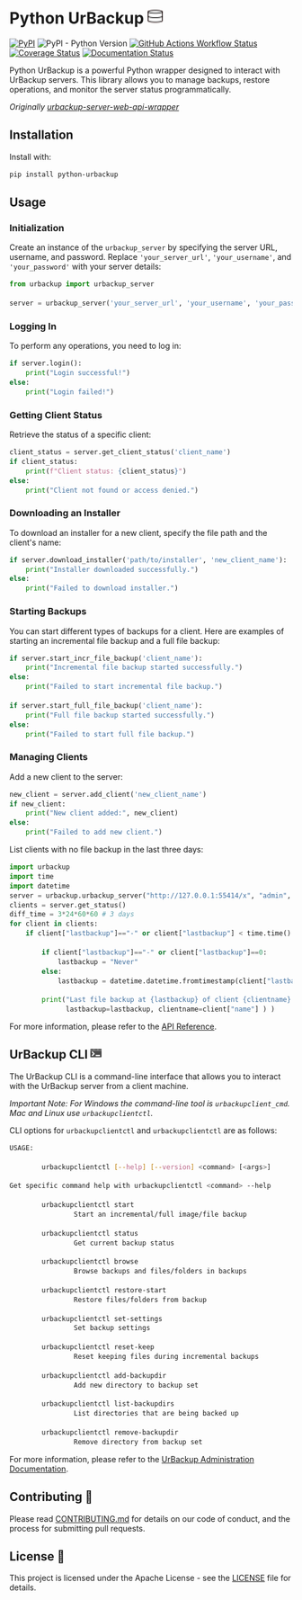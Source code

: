 # Python UrBackup [![urbackup.org](docs/urbackup.png)](https://www.urbackup.org/)

[![PyPI](https://img.shields.io/pypi/v/python-urbackup)](https://pypi.org/project/python-urbackup/)
![PyPI - Python Version](https://img.shields.io/pypi/pyversions/dirconfig)
[![GitHub Actions Workflow Status](https://img.shields.io/github/actions/workflow/status/judahpaul16/python-urbackup/workflow.yaml)](https://github.com/judahpaul16/python-urbackup/actions)
[![Coverage Status](https://coveralls.io/repos/github/judahpaul16/python-urbackup/badge.svg?branch=master&kill_cache=1)](https://coveralls.io/github/judahpaul16/python-urbackup?branch=master)
[![Documentation Status](https://readthedocs.org/projects/python-urbackup/badge/?version=latest)](https://python-urbackup.readthedocs.io/en/latest/?badge=latest)

Python UrBackup is a powerful Python wrapper designed to interact with UrBackup servers. This library allows you to manage backups, restore operations, and monitor the server status programmatically.

*Originally [urbackup-server-web-api-wrapper](https://github.com/uroni/urbackup-server-python-web-api-wrapper)*

## Installation

Install with:
```bash
pip install python-urbackup
```

## Usage

### Initialization

Create an instance of the `urbackup_server` by specifying the server URL, username, and password. Replace `'your_server_url'`, `'your_username'`, and `'your_password'` with your server details:

```python
from urbackup import urbackup_server

server = urbackup_server('your_server_url', 'your_username', 'your_password')
```

### Logging In

To perform any operations, you need to log in:

```python
if server.login():
    print("Login successful!")
else:
    print("Login failed!")
```

### Getting Client Status

Retrieve the status of a specific client:

```python
client_status = server.get_client_status('client_name')
if client_status:
    print(f"Client status: {client_status}")
else:
    print("Client not found or access denied.")
```

### Downloading an Installer

To download an installer for a new client, specify the file path and the client's name:

```python
if server.download_installer('path/to/installer', 'new_client_name'):
    print("Installer downloaded successfully.")
else:
    print("Failed to download installer.")
```

### Starting Backups

You can start different types of backups for a client. Here are examples of starting an incremental file backup and a full file backup:

```python
if server.start_incr_file_backup('client_name'):
    print("Incremental file backup started successfully.")
else:
    print("Failed to start incremental file backup.")

if server.start_full_file_backup('client_name'):
    print("Full file backup started successfully.")
else:
    print("Failed to start full file backup.")
```

### Managing Clients

Add a new client to the server:

```python
new_client = server.add_client('new_client_name')
if new_client:
    print("New client added:", new_client)
else:
    print("Failed to add new client.")
```

List clients with no file backup in the last three days:

```python
import urbackup
import time
import datetime
server = urbackup.urbackup_server("http://127.0.0.1:55414/x", "admin", "foo")
clients = server.get_status()
diff_time = 3*24*60*60 # 3 days
for client in clients:
    if client["lastbackup"]=="-" or client["lastbackup"] < time.time() - diff_time:

        if client["lastbackup"]=="-" or client["lastbackup"]==0:
            lastbackup = "Never"
        else:
            lastbackup = datetime.datetime.fromtimestamp(client["lastbackup"]).strftime("%x %X")

        print("Last file backup at {lastbackup} of client {clientname} is older than three days".format(
              lastbackup=lastbackup, clientname=client["name"] ) )
```

For more information, please refer to the [API Reference](https://python-urbackup.readthedocs.io/en/latest/api_reference/).

## UrBackup CLI <img src="data:image/svg+xml,<svg fill='%234D4D4D' role='img' viewBox='0 0 24 24' xmlns='http://www.w3.org/2000/svg'><title>Windows Terminal</title><path d='M8.165 6V3h7.665v3H8.165zm-.5-3H1c-.55 0-1 .45-1 1v2h7.665V3zM23 3h-6.67v3H24V4c0-.55-.45-1-1-1zM0 6.5h24V20c0 .55-.45 1-1 1H1c-.55 0-1-.45-1-1V6.5zM11.5 18c0 .3.2.5.5.5h8c.3 0 .5-.2.5-.5v-1.5c0-.3-.2-.5-.5-.5h-8c-.3 0-.5.2-.5.5V18zm-5.2-4.55l-3.1 3.1c-.25.25-.25.6 0 .8l.9.9c.25.25.6.25.8 0l4.4-4.4a.52.52 0 0 0 0-.8l-4.4-4.4c-.2-.2-.6-.2-.8 0l-.9.9c-.25.2-.25.55 0 .8l3.1 3.1z'/></svg>" width=20>

The UrBackup CLI is a command-line interface that allows you to interact with the UrBackup server from a client machine.

*Important Note: For Windows the command-line tool is `urbackupclient_cmd`. Mac and Linux use `urbackupclientctl`.*

CLI options for `urbackupclientctl` and `urbackupclientctl` are as follows:

```sh
USAGE:

        urbackupclientctl [--help] [--version] <command> [<args>]

Get specific command help with urbackupclientctl <command> --help

        urbackupclientctl start
                Start an incremental/full image/file backup

        urbackupclientctl status
                Get current backup status

        urbackupclientctl browse
                Browse backups and files/folders in backups

        urbackupclientctl restore-start
                Restore files/folders from backup

        urbackupclientctl set-settings
                Set backup settings

        urbackupclientctl reset-keep
                Reset keeping files during incremental backups

        urbackupclientctl add-backupdir
                Add new directory to backup set

        urbackupclientctl list-backupdirs
                List directories that are being backed up

        urbackupclientctl remove-backupdir
                Remove directory from backup set
```

For more information, please refer to the [UrBackup Administration Documentation](https://www.urbackup.org/administration_manual.html).

## Contributing 🤝

Please read [CONTRIBUTING.md](CONTRIBUTING.md) for details on our code of conduct, and the process for submitting pull requests.

## License 📃

This project is licensed under the Apache License - see the [LICENSE](LICENSE) file for details.
